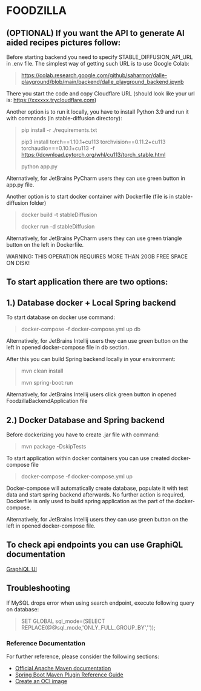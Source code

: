 # FOODZILLA

## (OPTIONAL) If you want the API to generate AI aided recipes pictures follow:
Before starting backend you need to specify STABLE_DIFFUSION_API_URL in .env file.
The simplest way of getting such URL is to use Google Colab:

> https://colab.research.google.com/github/saharmor/dalle-playground/blob/main/backend/dalle_playground_backend.ipynb

There you start the code and copy Cloudflare URL (should look like your url is: https://xxxxxx.trycloudflare.com)

Another option is to run it locally, you have to install Python 3.9 and run it with commands (in stable-diffusion directory):
> pip install -r ./requirements.txt
> 
> pip3 install torch==1.10.1+cu113 torchvision==0.11.2+cu113 torchaudio===0.10.1+cu113 -f https://download.pytorch.org/whl/cu113/torch_stable.html
> 
> python app.py

Alternatively, for JetBrains PyCharm users they can use green button in app.py file.

Another option is to start docker container with Dockerfile (file is in stable-diffusion folder) 

> docker build -t stableDiffusion
> 
> docker run -d stableDiffusion

Alternatively, for JetBrains PyCharm users they can use green triangle button on the left in Dockerfile.

WARNING: THIS OPERATION REQUIRES MORE THAN 20GB FREE SPACE ON DISK!

## To start application there are two options:

## 1.) Database docker + Local Spring backend

To start database on docker use command:
> docker-compose -f docker-compose.yml up db

Alternatively, for JetBrains Intellij users they can use green button on the left in opened docker-compose file in db section.

After this you can build Spring backend locally in your environment:
> mvn clean install
> 
> mvn spring-boot:run

Alternatively, for JetBrains Intellij users click green button in opened FoodzillaBackendApplication file

## 2.) Docker Database and Spring backend
Before dockerizing you have to create .jar file with command:

> mvn package -DskipTests

To start application within docker containers you can use created docker-compose file

> docker-compose -f docker-compose.yml up

Docker-compose will automatically create database, populate it with test data and start spring backend afterwards.
No further action is required, Dockerfile is only used to build spring application as the part of the docker-compose.

Alternatively, for JetBrains Intellij users they can use green button on the left in opened docker-compose file.

## To check api endpoints you can use GraphiQL documentation

[GraphiQL UI](http://localhost:8080/graphiql?path=/graphql)

## Troubleshooting
If MySQL drops error when using search endpoint, execute following query on database:

> SET GLOBAL sql_mode=(SELECT REPLACE(@@sql_mode,'ONLY_FULL_GROUP_BY',''));

### Reference Documentation

For further reference, please consider the following sections:

* [Official Apache Maven documentation](https://maven.apache.org/guides/index.html)
* [Spring Boot Maven Plugin Reference Guide](https://docs.spring.io/spring-boot/docs/3.0.2/maven-plugin/reference/html/)
* [Create an OCI image](https://docs.spring.io/spring-boot/docs/3.0.2/maven-plugin/reference/html/#build-image)

